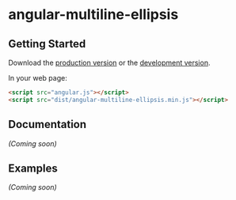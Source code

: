 # angular-multiline-ellipsis



## Getting Started

Download the [production version][min] or the [development version][max].

[min]: https://raw.github.com/tsanko/jquery-angular-multiline-ellipsis/master/dist/angular-angular-multiline-ellipsis.min.js
[max]: https://raw.github.com/tsanko/jquery-angular-multiline-ellipsis/master/dist/angular-angular-multiline-ellipsis.js

In your web page:

```html
<script src="angular.js"></script>
<script src="dist/angular-multiline-ellipsis.min.js"></script>
```

## Documentation
_(Coming soon)_

## Examples
_(Coming soon)_

